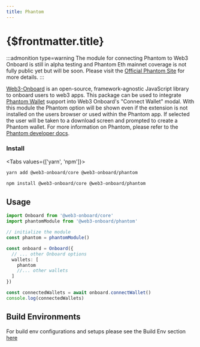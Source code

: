 ```yaml
---
title: Phantom
---
```


# {$frontmatter.title}

:::admonition type=warning
The module for connecting Phantom to Web3 Onboard is still in alpha testing and Phantom Eth mainnet coverage is not fully public yet but will be soon. Please visit the [Official Phantom Site](https://phantom.app/) for more details.
:::

[Web3-Onboard](https://onboard.blocknative.com/) is an open-source, framework-agnostic JavaScript library to onboard users to web3 apps. This package can be used to integrate [Phantom Wallet](https://phantom.app/) support into Web3 Onboard's "Connect Wallet" modal. With this module the Phantom option will be shown even if the extension is not installed on the users browser or used within the Phantom app. If selected the user will be taken to a download screen and prompted to create a Phantom wallet. For more information on Phantom, please refer to the [Phantom developer docs](https://docs.phantom.app/).

### Install

<Tabs values={['yarn', 'npm']}>
<TabPanel value="yarn">

```sh copy
yarn add @web3-onboard/core @web3-onboard/phantom
```

  </TabPanel>
  <TabPanel value="npm">

```sh copy
npm install @web3-onboard/core @web3-onboard/phantom
```

  </TabPanel>
</Tabs>

## Usage

```typescript
import Onboard from '@web3-onboard/core'
import phantomModule from '@web3-onboard/phantom'

// initialize the module
const phantom = phantomModule()

const onboard = Onboard({
  // ... other Onboard options
  wallets: [
    phantom
    //... other wallets
  ]
})

const connectedWallets = await onboard.connectWallet()
console.log(connectedWallets)
```

## Build Environments

For build env configurations and setups please see the Build Env section [here](/docs/modules/core#build-environments)
